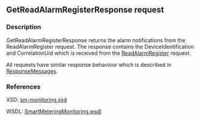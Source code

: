 ## GetReadAlarmRegisterResponse request

### Description
GetReadAlarmRegisterResponse returns the alarm notifications from the ReadAlarmRegister request. The response contains the DeviceIdentification and CorrelationUid which is received from the [ReadAlarmRegister](ReadAlarmRegister.md) request.

All requests have similar response behaviour which is described in [ResponseMessages](./ResponseMessages.md).

### References

XSD: [sm-monitoring.xsd](https://github.com/OSGP/Shared/blob/development/osgp-ws-smartmetering/src/main/resources/schemas/sm-monitoringsm-monitoring.xsd)

WSDL: [SmartMeteringMonitoring.wsdl](https://github.com/OSGP/Shared/blob/development/osgp-ws-smartmetering/src/main/resources/SmartMeteringMonitoring.wsdl)
